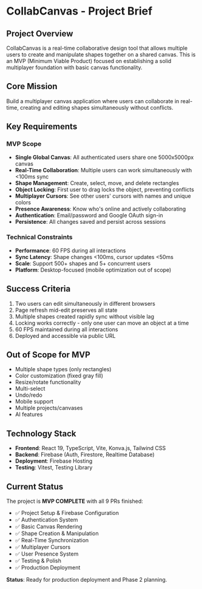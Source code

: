 # CollabCanvas - Project Brief

## Project Overview
CollabCanvas is a real-time collaborative design tool that allows multiple users to create and manipulate shapes together on a shared canvas. This is an MVP (Minimum Viable Product) focused on establishing a solid multiplayer foundation with basic canvas functionality.

## Core Mission
Build a multiplayer canvas application where users can collaborate in real-time, creating and editing shapes simultaneously without conflicts.

## Key Requirements

### MVP Scope
- **Single Global Canvas**: All authenticated users share one 5000x5000px canvas
- **Real-Time Collaboration**: Multiple users can work simultaneously with <100ms sync
- **Shape Management**: Create, select, move, and delete rectangles
- **Object Locking**: First user to drag locks the object, preventing conflicts
- **Multiplayer Cursors**: See other users' cursors with names and unique colors
- **Presence Awareness**: Know who's online and actively collaborating
- **Authentication**: Email/password and Google OAuth sign-in
- **Persistence**: All changes saved and persist across sessions

### Technical Constraints
- **Performance**: 60 FPS during all interactions
- **Sync Latency**: Shape changes <100ms, cursor updates <50ms
- **Scale**: Support 500+ shapes and 5+ concurrent users
- **Platform**: Desktop-focused (mobile optimization out of scope)

## Success Criteria
1. Two users can edit simultaneously in different browsers
2. Page refresh mid-edit preserves all state
3. Multiple shapes created rapidly sync without visible lag
4. Locking works correctly - only one user can move an object at a time
5. 60 FPS maintained during all interactions
6. Deployed and accessible via public URL

## Out of Scope for MVP
- Multiple shape types (only rectangles)
- Color customization (fixed gray fill)
- Resize/rotate functionality
- Multi-select
- Undo/redo
- Mobile support
- Multiple projects/canvases
- AI features

## Technology Stack
- **Frontend**: React 19, TypeScript, Vite, Konva.js, Tailwind CSS
- **Backend**: Firebase (Auth, Firestore, Realtime Database)
- **Deployment**: Firebase Hosting
- **Testing**: Vitest, Testing Library

## Current Status
The project is **MVP COMPLETE** with all 9 PRs finished:
- ✅ Project Setup & Firebase Configuration
- ✅ Authentication System  
- ✅ Basic Canvas Rendering
- ✅ Shape Creation & Manipulation
- ✅ Real-Time Synchronization
- ✅ Multiplayer Cursors
- ✅ User Presence System
- ✅ Testing & Polish
- ✅ Production Deployment

**Status**: Ready for production deployment and Phase 2 planning.
